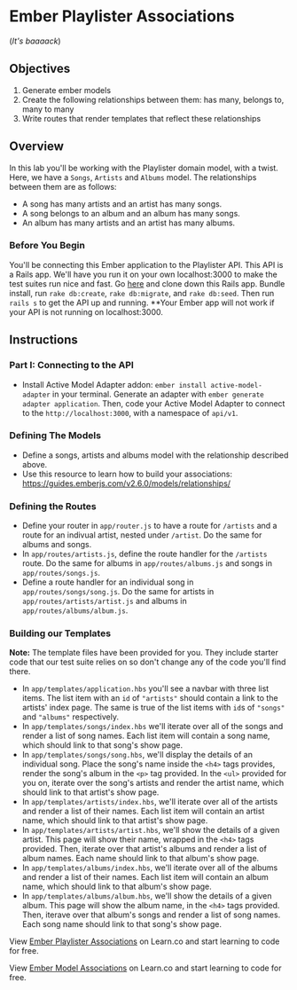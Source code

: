 
# Ember Playlister Associations

(*It's baaaack*)

## Objectives

1. Generate ember models
2. Create the following relationships between them: has many, belongs to, many to many
3. Write routes that render templates that reflect these relationships

## Overview

In this lab you'll be working with the Playlister domain model, with a twist. Here, we have a `Songs`, `Artists` and `Albums` model. The relationships between them are as follows:

* A song has many artists and an artist has many songs. 
* A song belongs to an album and an album has many songs. 
* An album has many artists and an artist has many albums.

### Before You Begin 

You'll be connecting this Ember application to the Playlister API. This API is a Rails app. We'll have you run it on your own localhost:3000 to make the test suites run nice and fast. Go [here](https://github.com/learn-co-curriculum/ember-playlister-api) and clone down this Rails app. Bundle install, run `rake db:create`,  `rake db:migrate`, and `rake db:seed`. Then run `rails s` to get the API up and running. **Your Ember app will not work if your API is not running on localhost:3000. 

## Instructions

### Part I: Connecting to the API

* Install Active Model Adapter addon: `ember install active-model-adapter` in your terminal.
Generate an adapter with `ember generate adapter application`. Then, code your Active Model Adapter to connect to the `http://localhost:3000`, with a namespace of `api/v1`. 

### Defining The Models

* Define a songs, artists and albums model with the relationship described above. 
* Use this resource to learn how to build your associations: https://guides.emberjs.com/v2.6.0/models/relationships/

### Defining the Routes

* Define your router in `app/router.js` to have a route for `/artists` and a route for an indivual artist, nested under `/artist`. Do the same for albums and songs. 
* In `app/routes/artists.js`, define the route handler for the `/artists` route. Do the same for albums in `app/routes/albums.js` and songs in `app/routes/songs.js`. 
* Define a route handler for an individual song in `app/routes/songs/song.js`. Do the same for artists in `app/routes/artists/artist.js` and albums in `app/routes/albums/album.js`. 

### Building our Templates

**Note:** The template files have been provided for you. They include starter code that our test suite relies on so don't change any of the code you'll find there. 


* In `app/templates/application.hbs` you'll see a navbar with three list items. The list item with an `id` of `"artists"` should contain a link to the artists' index page. The same is true of the list items with `id`s of `"songs"` and `"albums"` respectively. 
* In `app/templates/songs/index.hbs` we'll iterate over all of the songs and render a list of song names. Each list item will contain a song name, which should link to that song's show page. 
* In `app/templates/songs/song.hbs`, we'll display the details of an individual song. Place the song's name inside the `<h4>` tags provides, render the song's album in the `<p>` tag provided. In the `<ul>` provided for you on, iterate over the song's artists and render the artist name, which should link to that artist's show page. 
* In `app/templates/artists/index.hbs`, we'll iterate over all of the artists and render a list of their names. Each list item will contain an artist name, which should link to that artist's show page. 
* In `app/templates/artists/artist.hbs`, we'll show the details of a given artist. This page will show their name, wrapped in the `<h4>` tags provided. Then, iterate over that artist's albums and render a list of album names. Each name should link to that album's show page.
* In `app/templates/albums/index.hbs`, we'll iterate over all of the albums and render a list of their names. Each list item will contain an album name, which should link to that album's show page. 
* In `app/templates/albums/album.hbs`, we'll show the details of a given album. This page will show the album name, in the `<h4>` tags provided. Then, iterave over that album's songs and render a list of song names. Each song name should link to that song's show page. 














<p data-visibility='hidden'>View <a href='https://learn.co/lessons/playlister-ember-associations' title='Ember Playlister Associations'>Ember Playlister Associations</a> on Learn.co and start learning to code for free.</p>

<p data-visibility='hidden'>View <a href='https://learn.co/lessons/playlister-ember-associations'>Ember Model Associations</a> on Learn.co and start learning to code for free.</p>
